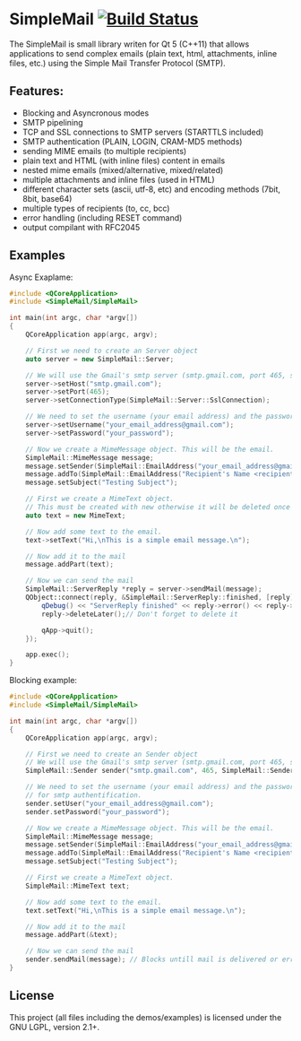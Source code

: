SimpleMail [![Build Status](https://travis-ci.org/cutelyst/simple-mail.svg?branch=master)](https://travis-ci.org/cutelyst/simple-mail)
=============================================

The SimpleMail is small library writen for Qt 5 (C++11) that allows applications to send complex emails (plain text, html, attachments, inline files, etc.) using the Simple Mail Transfer Protocol (SMTP).

## Features:

- Blocking and Asyncronous modes
- SMTP pipelining
- TCP and SSL connections to SMTP servers (STARTTLS included)
- SMTP authentication (PLAIN, LOGIN, CRAM-MD5 methods)
- sending MIME emails (to multiple recipients)
- plain text and HTML (with inline files) content in emails
- nested mime emails (mixed/alternative, mixed/related)
- multiple attachments and inline files (used in HTML)
- different character sets (ascii, utf-8, etc) and encoding methods (7bit, 8bit, base64)
- multiple types of recipients (to, cc, bcc)
- error handling (including RESET command)
- output compilant with RFC2045

## Examples

Async Exaplame:

```c++
#include <QCoreApplication>
#include <SimpleMail/SimpleMail>

int main(int argc, char *argv[])
{
    QCoreApplication app(argc, argv);

    // First we need to create an Server object
    auto server = new SimpleMail::Server;

    // We will use the Gmail's smtp server (smtp.gmail.com, port 465, ssl)
    server->setHost("smtp.gmail.com");
    server->setPort(465);
    server->setConnectionType(SimpleMail::Server::SslConnection);

    // We need to set the username (your email address) and the password for smtp authentification.
    server->setUsername("your_email_address@gmail.com");
    server->setPassword("your_password");

    // Now we create a MimeMessage object. This will be the email.
    SimpleMail::MimeMessage message;
    message.setSender(SimpleMail::EmailAddress("your_email_address@gmail.com", "Your Name"));
    message.addTo(SimpleMail::EmailAddress("Recipient's Name <recipient@host.com>"));
    message.setSubject("Testing Subject");

    // First we create a MimeText object.
    // This must be created with new otherwise it will be deleted once we leave the scope.
    auto text = new MimeText;

    // Now add some text to the email.
    text->setText("Hi,\nThis is a simple email message.\n");

    // Now add it to the mail
    message.addPart(text);

    // Now we can send the mail
    SimpleMail::ServerReply *reply = server->sendMail(message);
    QObject::connect(reply, &SimpleMail::ServerReply::finished, [reply] {
        qDebug() << "ServerReply finished" << reply->error() << reply->responseText();
        reply->deleteLater();// Don't forget to delete it

        qApp->quit();
    });

    app.exec();
}
```

Blocking example:

```c++
#include <QCoreApplication>
#include <SimpleMail/SimpleMail>

int main(int argc, char *argv[])
{
    QCoreApplication app(argc, argv);

    // First we need to create an Sender object
    // We will use the Gmail's smtp server (smtp.gmail.com, port 465, ssl)
    SimpleMail::Sender sender("smtp.gmail.com", 465, SimpleMail::Sender::SslConnection);

    // We need to set the username (your email address) and the password
    // for smtp authentification.
    sender.setUser("your_email_address@gmail.com");
    sender.setPassword("your_password");

    // Now we create a MimeMessage object. This will be the email.
    SimpleMail::MimeMessage message;
    message.setSender(SimpleMail::EmailAddress("your_email_address@gmail.com", "Your Name"));
    message.addTo(SimpleMail::EmailAddress("Recipient's Name <recipient@host.com>"));
    message.setSubject("Testing Subject");

    // First we create a MimeText object.
    SimpleMail::MimeText text;

    // Now add some text to the email.
    text.setText("Hi,\nThis is a simple email message.\n");

    // Now add it to the mail
    message.addPart(&text);

    // Now we can send the mail
    sender.sendMail(message); // Blocks untill mail is delivered or errored
}
```

## License

This project (all files including the demos/examples) is licensed under the GNU LGPL, version 2.1+.
